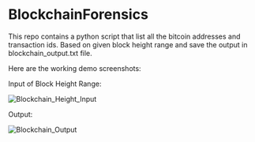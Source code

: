 # BlockchainForensics
This repo contains a python script that list all the bitcoin addresses and transaction ids. Based on given block height range and save the output in blockchain_output.txt file.

Here are the working demo screenshots:

Input of Block Height Range:

![Blockchain_Height_Input](https://github.com/malwaredev/BlockchainForensics/assets/7289956/de77a7b1-cedb-4c50-9bb1-10f9caf58908)

Output:

![Blockchain_Output](https://github.com/malwaredev/BlockchainForensics/assets/7289956/9c3ee370-7ce3-415c-9ab6-b15429a46a6a)

